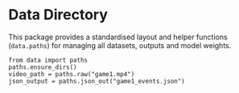 
# Data Directory

This package provides a standardised layout and helper functions (`data.paths`)
for managing all datasets, outputs and model weights.

```
from data import paths
paths.ensure_dirs()
video_path = paths.raw("game1.mp4")
json_output = paths.json_out("game1_events.json")
```
